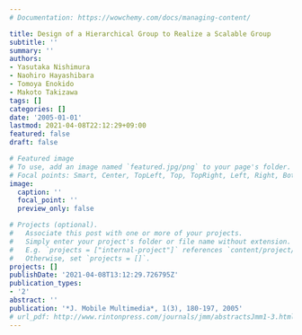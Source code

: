 ```yaml
---
# Documentation: https://wowchemy.com/docs/managing-content/

title: Design of a Hierarchical Group to Realize a Scalable Group
subtitle: ''
summary: ''
authors:
- Yasutaka Nishimura
- Naohiro Hayashibara
- Tomoya Enokido
- Makoto Takizawa
tags: []
categories: []
date: '2005-01-01'
lastmod: 2021-04-08T22:12:29+09:00
featured: false
draft: false

# Featured image
# To use, add an image named `featured.jpg/png` to your page's folder.
# Focal points: Smart, Center, TopLeft, Top, TopRight, Left, Right, BottomLeft, Bottom, BottomRight.
image:
  caption: ''
  focal_point: ''
  preview_only: false

# Projects (optional).
#   Associate this post with one or more of your projects.
#   Simply enter your project's folder or file name without extension.
#   E.g. `projects = ["internal-project"]` references `content/project/deep-learning/index.md`.
#   Otherwise, set `projects = []`.
projects: []
publishDate: '2021-04-08T13:12:29.726795Z'
publication_types:
- '2'
abstract: ''
publication: '*J. Mobile Multimedia*, 1(3), 180-197, 2005'
# url_pdf: http://www.rintonpress.com/journals/jmm/abstractsJmm1-3.html
---
```

